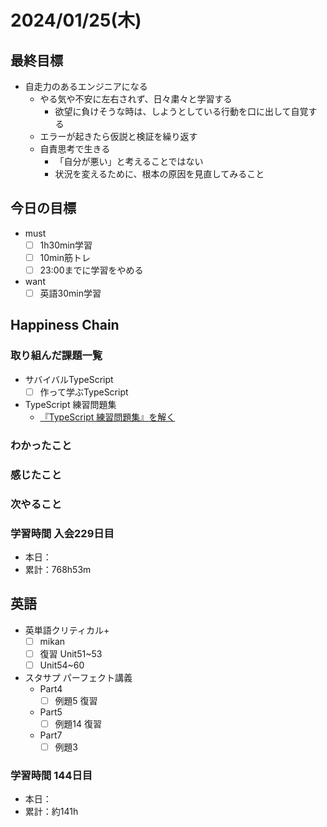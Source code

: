 # 2024/01/25(木)

## 最終目標

- 自走力のあるエンジニアになる
  - やる気や不安に左右されず、日々粛々と学習する
    - 欲望に負けそうな時は、しようとしている行動を口に出して自覚する
  - エラーが起きたら仮説と検証を繰り返す
  - 自責思考で生きる
    - 「自分が悪い」と考えることではない
    - 状況を変えるために、根本の原因を見直してみること

## 今日の目標

- must
  - [ ] 1h30min学習
  - [ ] 10min筋トレ
  - [ ] 23:00までに学習をやめる
- want
  - [ ] 英語30min学習

## Happiness Chain

### 取り組んだ課題一覧

- サバイバルTypeScript
  - [ ] 作って学ぶTypeScript

- TypeScript 練習問題集
  - [『TypeScript 練習問題集』を解く](https://zenn.dev/wsigma21/scraps/1b44959c0d813f)

### わかったこと

### 感じたこと

### 次やること

### 学習時間 入会229日目

- 本日：
- 累計：768h53m

## 英語

- 英単語クリティカル+
  - [ ] mikan
  - [ ] 復習 Unit51~53
  - [ ] Unit54~60

- スタサプ パーフェクト講義
  - Part4
    - [ ] 例題5 復習
  - Part5
    - [ ] 例題14 復習
  - Part7
    - [ ] 例題3

### 学習時間 144日目

- 本日：
- 累計：約141h
